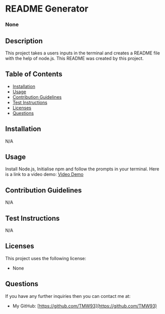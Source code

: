 
# README Generator

### None

## Description
This project takes a users inputs in the terminal and creates a README file with the help of node.js. This README was created by this project.

## Table of Contents
- [Installation](#installation)
- [Usage](#usage)
- [Contribution Guidelines](#contribution-guidelines)
- [Test Instructions](#test-instructions)
- [Licenses](#licenses)
- [Questions](#questions)

## Installation
N/A

## Usage
Install Node.js, Initialise npm and follow the prompts in your terminal.
Here is a link to a video demo: [Video Demo](https://drive.google.com/file/d/16DSundOD2Kc8NKL8ns8d1oU7dUqQK257/view)

## Contribution Guidelines
N/A

## Test Instructions
N/A

## Licenses
This project uses the following license:
- None

## Questions
If you have any further inquiries then you can contact me at:
- My GitHub: [https://github.com/TMW93](https://github.com/TMW93)
    